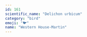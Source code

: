 ```yaml
---
id: 161
scientific_name: "Delichon urbicum"
category: "bird"
emoji: "🐦"
name: "Western House-Martin"
---
```

